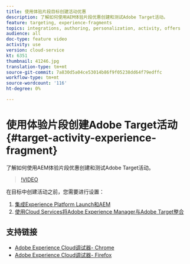 ```yaml
---
title: 使用体验片段目标创建活动优惠
description: 了解如何使用AEM体验片段优惠创建和测试Adobe Target活动。
feature: targeting, experience-fragments
topics: integrations, authoring, personalization, activity, offers
audience: all
doc-type: feature video
activity: use
version: cloud-service
kt: 6351
thumbnail: 41246.jpg
translation-type: tm+mt
source-git-commit: 7a830d5a04ce53014b86f9f05238dd64f79edffc
workflow-type: tm+mt
source-wordcount: '116'
ht-degree: 0%

---
```



# 使用体验片段创建Adobe Target活动 {#target-activity-experience-fragment}

了解如何使用AEM体验片段优惠创建和测试Adobe Target活动。

>[!VIDEO](https://video.tv.adobe.com/v/41246?quality=12&learn=on)

在目标中创建活动之前，您需要进行设置：

1. [集成Experience Platform Launch和AEM](https://docs.adobe.com/content/help/en/experience-manager-learn/sites/integrations/experience-platform-launch/overview.html)
2. [使用Cloud Services将Adobe Experience Manager与Adobe Target整合](https://docs.adobe.com/content/help/en/experience-manager-learn/sites/integrations/target/setup-aem-target-cloud-service.html)

## 支持链接

* [Adobe Experience Cloud调试器- Chrome](https://chrome.google.com/webstore/detail/adobe-experience-cloud-de/ocdmogmohccmeicdhlhhgepeaijenapj)
* [Adobe Experience Cloud调试器- Firefox](https://addons.mozilla.org/en-US/firefox/addon/adobe-experience-platform-dbg/)